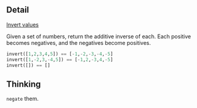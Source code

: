 ## Detail

[Invert values](https://www.codewars.com/kata/invert-values/train/haskell)

Given a set of numbers, return the additive inverse of each. Each positive becomes negatives, and the negatives become positives.

```haskell
invert([1,2,3,4,5]) == [-1,-2,-3,-4,-5]
invert([1,-2,3,-4,5]) == [-1,2,-3,4,-5]
invert([]) == []
```

## Thinking

`negate` them.